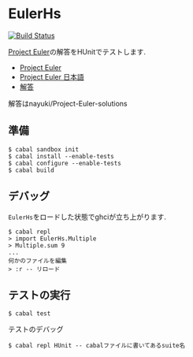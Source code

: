 EulerHs
=======

[![Build Status](https://img.shields.io/travis/yusukegoto/EulerHs.svg?branch=master)](https://travis-ci.org/yusukegoto/EulerHs)

[Project Euler](https://projecteuler.net/problems)の解答をHUnitでテストします.

- [Project Euler](https://projecteuler.net/problems)
- [Project Euler 日本語](http://odz.sakura.ne.jp/projecteuler/)
- [解答](https://github.com/nayuki/Project-Euler-solutions/blob/master/Answers.txt)

解答はnayuki/Project-Euler-solutions

## 準備

````
$ cabal sandbox init
$ cabal install --enable-tests
$ cabal configure --enable-tests
$ cabal build
````

## デバッグ

`EulerHs`をロードした状態でghciが立ち上がります.

````
$ cabal repl
> import EulerHs.Multiple
> Multiple.sum 9
...
何かのファイルを編集
> :r -- リロード

````

## テストの実行

````
$ cabal test
````

テストのデバッグ
````
$ cabal repl HUnit -- cabalファイルに書いてあるsuite名
````
